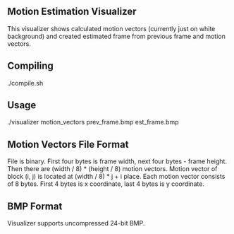 Motion Estimation Visualizer
----------------------------

This visualizer shows calculated motion vectors (currently just on white background) and created estimated frame from previous frame and motion vectors.

Compiling
---------

./compile.sh

Usage
-----

./visualizer motion_vectors prev_frame.bmp est_frame.bmp

Motion Vectors File Format
--------------------------

File is binary. First four bytes is frame width, next four bytes - frame height.
Then there are (width / 8) * (height / 8) motion vectors.
Motion vector of block (i, j) is located at (width / 8) * j + i place.
Each motion vector consists of 8 bytes. First 4 bytes is x coordinate, last 4 bytes is y coordinate.

BMP Format
----------

Visualizer supports uncompressed 24-bit BMP.
